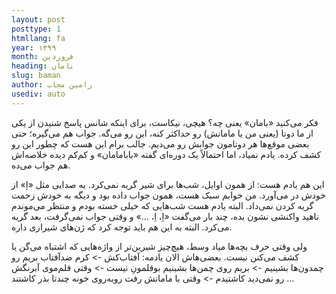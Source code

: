 ```yaml
---
layout: post
posttype: 1
htmllang: fa
year: ۱۳۹۹
month: فروردین
heading: بامان
slug: baman
author: رامین مجاب
usediv: auto
---
```


فکر می‌کنید «بامان» یعنی چه؟
هیچی، نیکاست، برای اینکه شانس پاسخ شنیدن از یکی از ما دوتا (یعنی من یا مامانش) رو حداکثر کنه، این رو می‌گه. جواب هم می‌گیره؛ حتی بعضی موقع‌ها هر دوتامون جوابش رو می‌دیم. جالب برام این هست که چطور این رو کشف کرده. یادم نمیاد، اما احتمالاً یک دوره‌ای گفته «بابامامان» و کم‌کم دیده خلاصه‌اش هم جواب می‌ده.

این هم یادم هست: از همون اوایل، شب‌ها برای شیر گریه نمی‌کرد. یه صدایی مثل «اِ» از خودش در می‌آورد. من خوابم سبک هست، همون جواب داده بود و دیگه به خودش زحمت گریه کردن نمی‌داد. البته یادم هست شب‌هایی که خیلی خسته بودم و منتظر می‌موندم ناهید واکنشی نشون بده، چند بار می‌گفت «اِ، اِ، ...» و وقتی جواب نمی‌گرفت، بعد گریه می‌کرد. البته به این هم باید توجه کرد که ژن‌های شیرازی داره.

ولی وقتی حرف بچه‌ها میاد وسط، هیچ‌چیز شیرین‌تر از واژه‌هایی که اشتباه می‌گن یا کشف می‌کنن نیست. بعضی‌هاش الان یادمه:
آفتاب‌کش -> کرم ضدآفتاب
بریم رو چمدون‌ها بشینیم -> بریم روی چمن‌ها بشینیم
بوقلمونِ نیست -> وقتی  قلم‌موی آبرنگش رو نمی‌دید
کاشتیدم  -> وقتی با مامانش رفت روبه‌روی خونه چندتا بذر کاشتند
...
